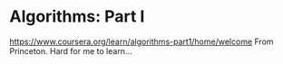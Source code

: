 # Algorithms: Part I
https://www.coursera.org/learn/algorithms-part1/home/welcome
From Princeton. Hard for me to learn...